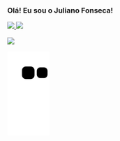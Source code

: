 ### Olá! Eu sou o Juliano Fonseca!

<div align="left">
  <a href="https://github.com/julianocfonseca">
  <img height="180em" src="https://github-readme-stats.vercel.app/api?username=julianocfonseca&show_icons=true&theme=dracula&include_all_commits=true&count_private=true"/>
  <img height="180em" src="https://github-readme-stats.vercel.app/api/top-langs/?username=julianocfonseca&layout=compact&langs_count=7&theme=dracula"/>
</div>

<div>
  <br>
<a href="https://www.linkedin.com/in/julianofonseca17" target="_blank"><img src="https://img.shields.io/badge/-LinkedIn-%230077B5?style=for-the-badge&logo=linkedin&logoColor=white" target="_blank"></a>
  <br>
  
 ![Snake animation](https://github.com/julianocfonseca/julianocfonseca/blob/output/github-contribution-grid-snake.svg)
 </div>
